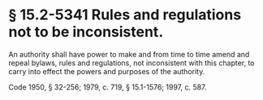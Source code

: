 # § 15.2-5341 Rules and regulations not to be inconsistent.

<p>An authority shall have power to make and from time to time amend and repeal bylaws, rules and regulations, not inconsistent with this chapter, to carry into effect the powers and purposes of the authority.</p><p>Code 1950, § 32-256; 1979, c. 719, § 15.1-1576; 1997, c. 587.</p>